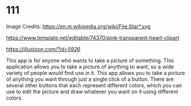 # 111
Image Credits: https://en.m.wikipedia.org/wiki/File:Star*.svg

https://www.template.net/editable/74370/pink-transparent-heart-clipart

https://illustoon.com/?id=5926

This app is for anyone who wants to take a picture of something. This application allows you to take a picture of anything to want, so a wide variety of people would find use in it.
This app allows you to take a picture of anything you want through just a single click of a button. There are several other buttons that each represent different colors, which you can use to edit the picture and draw whatever you want on it using different colors. 
